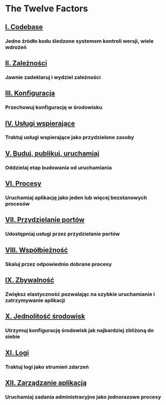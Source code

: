The Twelve Factors
==================

## [I. Codebase](./codebase)

### Jedno źródło kodu śledzone systemem kontroli wersji, wiele wdrożeń

## [II. Zależności](./dependencies)

### Jawnie zadeklaruj i wydziel zależności

## [III. Konfiguracja](./config)

### Przechowuj konfigurację w środowisku

## [IV. Usługi wspierające](./backing-services)

### Traktuj usługi wspierające jako przydzielone zasoby

## [V. Buduj, publikuj, uruchamiaj](./build-release-run)

### Oddzielaj etap budowania od uruchamiania

## [VI. Procesy](./processes)

### Uruchamiaj aplikację jako jeden lub więcej bezstanowych procesów

## [VII. Przydzielanie portów](./port-binding)

### Udostępniaj usługi przez przydzielanie portów

## [VIII. Współbieżność](./concurrency)

### Skaluj przez odpowiednio dobrane procesy

## [IX. Zbywalność](./disposability)

### Zwiększ elastyczność pozwalając na szybkie uruchamianie i zatrzymywanie aplikacji

## [X. Jednolitość środowisk](./dev-prod-parity)

### Utrzymuj konfigurację środowisk jak najbardziej zbliżoną do siebie

## [XI. Logi](./logs)

### Traktuj logi jako strumień zdarzeń

## [XII. Zarządzanie aplikacją](./admin-processes)

### Uruchamiaj zadania administracyjne jako jednorazowe procesy
